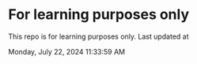 # For learning purposes only
This repo is for learning purposes only.
Last updated at

Monday, July 22, 2024 11:33:59 AM

